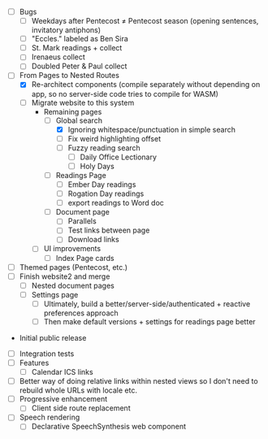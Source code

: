 - [ ] Bugs
	- [ ] Weekdays after Pentecost ≠ Pentecost season (opening sentences, invitatory antiphons)
	- [ ] "Eccles." labeled as Ben Sira
	- [ ] St. Mark readings + collect
	- [ ] Irenaeus collect
	- [ ] Doubled Peter & Paul collect
- [ ] From Pages to Nested Routes
	- [x] Re-architect components (compile separately without depending on app, so no server-side code tries to compile for WASM)
	- [ ] Migrate website to this system
		-  Remaining pages
			- [ ] Global search
				- [x] Ignoring whitespace/punctuation in simple search
				- [ ] Fix weird highlighting offset
				- [ ] Fuzzy reading search
					- [ ] Daily Office Lectionary
					- [ ] Holy Days
			- [ ] Readings Page
				- [ ] Ember Day readings
				- [ ] Rogation Day readings
				- [ ] export readings to Word doc
			- [ ] Document page
				- [ ] Parallels
				- [ ] Test links between page
				- [ ] Download links
		- [ ] UI improvements
			- [ ] Index Page cards
- [ ] Themed pages (Pentecost, etc.)
- [ ] Finish website2 and merge
	- [ ] Nested document pages
	- [ ] Settings page
		- [ ] Ultimately, build a better/server-side/authenticated + reactive preferences approach
		- [ ] Then make default versions + settings for readings page better
- Initial public release
- [ ] Integration tests
- [ ] Features
	- [ ] Calendar ICS links
- [ ] Better way of doing relative links within nested views so I don't need to rebuild whole URLs with locale etc.
- [ ] Progressive enhancement
	- [ ] Client side route replacement
- [ ] Speech rendering
	- [ ] Declarative SpeechSynthesis web component